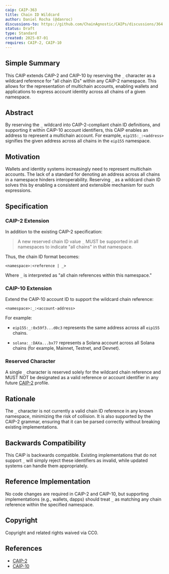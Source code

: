 ```yaml
---
caip: CAIP-363
title: Chain ID Wildcard
author: Daniel Rocha (@danroc)
discussions-to: https://github.com/ChainAgnostic/CAIPs/discussions/364
status: Draft
type: Standard
created: 2025-07-01
requires: CAIP-2, CAIP-10
---
```


## Simple Summary

This CAIP extends CAIP-2 and CAIP-10 by reserving the `_` character as a
wildcard reference for "all chain IDs" within any CAIP-2 namespace. This allows
for the representation of multichain accounts, enabling wallets and
applications to express account identity across all chains of a given
namespace.

## Abstract

By reserving the `_` wildcard into CAIP-2-compliant chain ID definitions, and
supporting it within CAIP-10 account identifiers, this CAIP enables an address
to represent a multichain account. For example, `eip155:_:<address>` signifies
the given address across all chains in the `eip155` namespace.

## Motivation

Wallets and identity systems increasingly need to represent multichain
accounts. The lack of a standard for denoting an address across all chains in a
namespace hinders interoperability. Reserving `_` as a wildcard chain ID solves
this by enabling a consistent and extensible mechanism for such expressions.

## Specification

### CAIP-2 Extension

In addition to the existing CAIP-2 specification:

> A new reserved chain ID value `_` MUST be supported in all namespaces to
> indicate "all chains" in that namespace.

Thus, the chain ID format becomes:

```text
<namespace>:<reference | _>
```

Where `_` is interpreted as "all chain references within this namespace."

### CAIP-10 Extension

Extend the CAIP-10 account ID to support the wildcard chain reference:

```text
<namespace>:_:<account-address>
```

For example:

- `eip155:_:0x59f3...d0c3` represents the same address across all `eip155`
  chains.

- `solana:_:DAXa...bx77` represents a Solana account across all Solana chains
  (for example, Mainnet, Testnet, and Devnet).

### Reserved Character

A single `_` character is reserved solely for the wildcard chain reference and
MUST NOT be designated as a valid reference or account identifier in any future
[CAIP-2] profile.

## Rationale

The `_` character is not currently a valid chain ID reference in any known
namespace, minimizing the risk of collision. It is also supported by the CAIP-2
grammar, ensuring that it can be parsed correctly without breaking existing
implementations.

## Backwards Compatibility

This CAIP is backwards compatible. Existing implementations that do not support
`_` will simply reject these identifiers as invalid, while updated systems can
handle them appropriately.

## Reference Implementation

No code changes are required in CAIP-2 and CAIP-10, but supporting
implementations (e.g., wallets, dapps) should treat `_` as matching any chain
reference within the specified namespace.

## Copyright

Copyright and related rights waived via CC0.

## References

- [CAIP-2]
- [CAIP-10]

[CAIP-2]: https://chainagnostic.org/CAIPs/caip-2
[CAIP-10]: https://chainagnostic.org/CAIPs/caip-10

